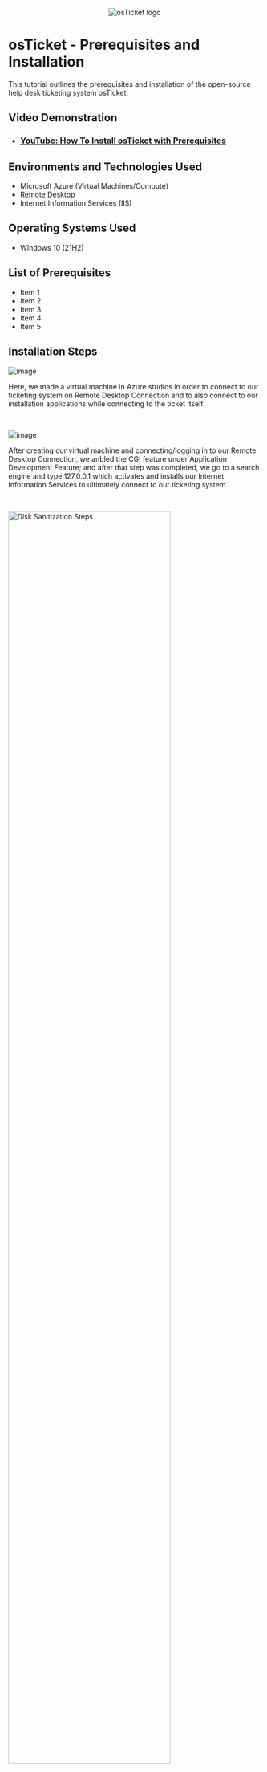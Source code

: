 <p align="center">
<img src="https://i.imgur.com/Clzj7Xs.png" alt="osTicket logo"/>
</p>

<h1>osTicket - Prerequisites and Installation</h1>
This tutorial outlines the prerequisites and installation of the open-source help desk ticketing system osTicket.<br />


<h2>Video Demonstration</h2>

- ### [YouTube: How To Install osTicket with Prerequisites](https://www.youtube.com)

<h2>Environments and Technologies Used</h2>

- Microsoft Azure (Virtual Machines/Compute)
- Remote Desktop
- Internet Information Services (IIS)

<h2>Operating Systems Used </h2>

- Windows 10</b> (21H2)

<h2>List of Prerequisites</h2>

- Item 1
- Item 2
- Item 3
- Item 4
- Item 5

<h2>Installation Steps</h2>

<p>
</p>
<p>

![image](https://github.com/amoh2487/osticket-prereqs/assets/148664179/90f5b445-ad45-4800-94d0-82afe67e817c)

  
Here, we made a virtual machine in Azure studios in order to connect to our ticketing system on Remote Desktop Connection and to also connect to our installation applications while connecting to the ticket itself.
</p>
<br />

<p>

</p>
<p>

![image](https://github.com/amoh2487/osticket-prereqs/assets/148664179/d992b493-0924-4a04-88d4-17cc51d42b94)

  
After creating our virtual machine and connecting/logging in to our Remote Desktop Connection, we anbled the CGI feature under Application Development Feature; and after that step was completed, we go to a search engine and type 127.0.0.1 which activates and installs our Internet Information Services to ultimately connect to our ticketing system.
</p>
<br />

<p>
<img src="https://i.imgur.com/DJmEXEB.png" height="80%" width="80%" alt="Disk Sanitization Steps"/>
</p>
<p>
Lorem ipsum dolor sit amet, consectetur adipiscing elit, sed do eiusmod tempor incididunt ut labore et dolore magna aliqua. Ut enim ad minim veniam, quis nostrud exercitation ullamco laboris nisi ut aliquip ex ea commodo consequat. Duis aute irure dolor in reprehenderit in voluptate velit esse cillum dolore eu fugiat nulla pariatur.
</p>
<br />
